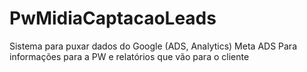 # PwMidiaCaptacaoLeads
Sistema para puxar dados do Google (ADS, Analytics) Meta ADS  Para informações para a PW e relatórios que vão para o cliente

